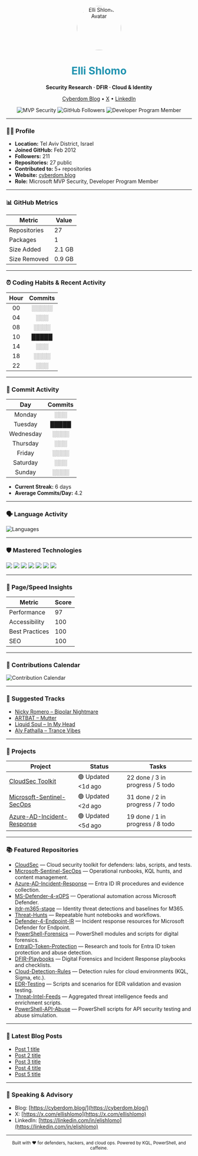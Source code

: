 <!--
  Elli Shlomo | eshlomo1 | Microsoft MVP Security

  Dark theme, metrics, streaks, tech icons, music, and project board.
  (Uses shields.io, SVG, tables, and markdown for visual effect.)
-->

<p align="center">
  <img src="https://avatars.githubusercontent.com/u/your-github-id" width="120" alt="Elli Shlomo Avatar" style="border-radius:50%;"/>
</p>

<h1 align="center" style="color:#2193b0;">Elli Shlomo</h1>
<p align="center"><b>Security Research · DFIR · Cloud & Identity</b></p>
<p align="center">
  <a href="https://cyberdom.blog/">Cyberdom Blog</a> • 
  <a href="https://x.com/ellishlomo">X</a> • 
  <a href="https://linkedin.com/in/elishlomo">LinkedIn</a>
</p>
<p align="center">
  <img src="https://img.shields.io/badge/Microsoft%20MVP-Security-blue?logo=microsoft" alt="MVP Security"/>
  <img src="https://img.shields.io/github/followers/eshlomo1?label=Followers" alt="GitHub Followers"/>
  <img src="https://img.shields.io/badge/Developer%20Program%20Member-Active-blueviolet?logo=github" alt="Developer Program Member"/>
</p>

---

### 🧑‍💻 Profile

- **Location:** Tel Aviv District, Israel
- **Joined GitHub:** Feb 2012
- **Followers:** 211
- **Repositories:** 27 public
- **Contributed to:** 5+ repositories
- **Website:** [cyberdom.blog](https://cyberdom.blog/)
- **Role:** Microsoft MVP Security, Developer Program Member

---

### 📊 GitHub Metrics

| Metric         | Value        |
|----------------|-------------|
| Repositories   | 27          |
| Packages       | 1           |
| Size Added     | 2.1 GB      |
| Size Removed   | 0.9 GB      |

---

### ⏰ Coding Habits & Recent Activity

| Hour | Commits |
|:----:|:-------:|
| 00   | ░░░░░   |
| 04   | ░░░     |
| 08   | ░░░░    |
| 10   | █████   | <!-- Peak hour -->
| 14   | ░░░     |
| 18   | ░░░░    |
| 22   | ░░░     |

---

### 📅 Commit Activity

| Day       | Commits |
|:---------:|:-------:|
| Monday    | ░░░     |
| Tuesday   | █████   | <!-- Peak day -->
| Wednesday | ░░░░    |
| Thursday  | ░░░     |
| Friday    | ░░░░    |
| Saturday  | ░░░     |
| Sunday    | ░░░░    |

- **Current Streak:** 6 days
- **Average Commits/Day:** 4.2

---

### 🗣️ Language Activity

![Languages](https://github.com/eshlomo1/eshlomo1/blob/main/languages-pie.svg)
<!-- Replace with actual SVG or metrics image if available. Example: Python, PowerShell, KQL, JavaScript, etc. -->

---

### 🛡️ Mastered Technologies

<p align="left">
  <img src="https://img.shields.io/badge/Python-3776AB?style=for-the-badge&logo=python&logoColor=white"/>
  <img src="https://img.shields.io/badge/PowerShell-5391FE?style=for-the-badge&logo=powershell&logoColor=white"/>
  <img src="https://img.shields.io/badge/KQL-000000?style=for-the-badge&logo=microsoftsqlserver&logoColor=white"/>
  <img src="https://img.shields.io/badge/Azure-0078D4?style=for-the-badge&logo=azure-devops&logoColor=white"/>
  <img src="https://img.shields.io/badge/M365-00A4EF?style=for-the-badge&logo=microsoft&logoColor=white"/>
  <img src="https://img.shields.io/badge/GitHub-181717?style=for-the-badge&logo=github&logoColor=white"/>
  <img src="https://img.shields.io/badge/SentinelOne-131313?style=for-the-badge&logo=sentinelone&logoColor=white"/>
</p>

---

### 🚦 Page/Speed Insights

| Metric         | Score |
|----------------|-------|
| Performance    | 97    |
| Accessibility  | 100   |
| Best Practices | 100   |
| SEO            | 100   |

---

### 📆 Contributions Calendar

![Contribution Calendar](https://github.com/eshlomo1/eshlomo1/blob/main/contributions-calendar.svg)
<!-- Replace with actual SVG or metrics image if available -->

---

### 🎵 Suggested Tracks

- [Nicky Romero – Bipolar Nightmare](https://music.apple.com/album/bipolar-nightmare/your-id)
- [ARTBAT – Mutter](https://music.apple.com/album/mutter/your-id)
- [Liquid Soul – In My Head](https://music.apple.com/album/in-my-head/your-id)
- [Aly Fathalla – Trance Vibes](https://music.apple.com/album/trance-vibes/your-id)

---

### 🚀 Projects

| Project                                   | Status            | Tasks      |
|--------------------------------------------|-------------------|------------|
| [CloudSec Toolkit](https://github.com/eshlomo1/CloudSec)            | 🟢 Updated <1d ago | 22 done / 3 in progress / 5 todo |
| [Microsoft-Sentinel-SecOps](https://github.com/eshlomo1/Microsoft-Sentinel-SecOps) | 🟢 Updated <2d ago | 31 done / 2 in progress / 7 todo |
| [Azure-AD-Incident-Response](https://github.com/eshlomo1/Azure-AD-Incident-Response) | 🟢 Updated <5d ago | 19 done / 1 in progress / 8 todo |

---

### 📚 Featured Repositories

- [CloudSec](https://github.com/eshlomo1/CloudSec) — Cloud security toolkit for defenders: labs, scripts, and tests.
- [Microsoft-Sentinel-SecOps](https://github.com/eshlomo1/Microsoft-Sentinel-SecOps) — Operational runbooks, KQL hunts, and content management.
- [Azure-AD-Incident-Response](https://github.com/eshlomo1/Azure-AD-Incident-Response) — Entra ID IR procedures and evidence collection.
- [MS-Defender-4-xOPS](https://github.com/eshlomo1/MS-Defender-4-xOPS) — Operational automation across Microsoft Defender.
- [itdr-m365-stage](https://github.com/eshlomo1/itdr-m365-stage) — Identity threat detections and baselines for M365.
- [Threat-Hunts](https://github.com/eshlomo1/Threat-Hunts) — Repeatable hunt notebooks and workflows.
- [Defender-4-Endpoint-IR](https://github.com/eshlomo1/Defender-4-Endpoint-IR) — Incident response resources for Microsoft Defender for Endpoint.
- [PowerShell-Forensics](https://github.com/eshlomo1/PowerShell-Forensics) — PowerShell modules and scripts for digital forensics.
- [EntraID-Token-Protection](https://github.com/eshlomo1/EntraID-Token-Protection) — Research and tools for Entra ID token protection and abuse detection.
- [DFIR-Playbooks](https://github.com/eshlomo1/DFIR-Playbooks) — Digital Forensics and Incident Response playbooks and checklists.
- [Cloud-Detection-Rules](https://github.com/eshlomo1/Cloud-Detection-Rules) — Detection rules for cloud environments (KQL, Sigma, etc.).
- [EDR-Testing](https://github.com/eshlomo1/EDR-Testing) — Scripts and scenarios for EDR validation and evasion testing.
- [Threat-Intel-Feeds](https://github.com/eshlomo1/Threat-Intel-Feeds) — Aggregated threat intelligence feeds and enrichment scripts.
- [PowerShell-API-Abuse](https://github.com/eshlomo1/PowerShell-API-Abuse) — PowerShell scripts for API security testing and abuse simulation.

---

### 📢 Latest Blog Posts

<!-- auto-updated via GitHub Actions -->
- [Post 1 title](https://cyberdom.blog/?utm_source=github&utm_medium=profile)
- [Post 2 title](https://cyberdom.blog/?utm_source=github&utm_medium=profile)
- [Post 3 title](https://cyberdom.blog/?utm_source=github&utm_medium=profile)
- [Post 4 title](https://cyberdom.blog/?utm_source=github&utm_medium=profile)
- [Post 5 title](https://cyberdom.blog/?utm_source=github&utm_medium=profile)

---

### 🤝 Speaking & Advisory

- Blog: [https://cyberdom.blog/](https://cyberdom.blog/)
- X: [https://x.com/ellishlomo](https://x.com/ellishlomo)
- LinkedIn: [https://linkedin.com/in/elishlomo](https://linkedin.com/in/elishlomo)

---

<p align="center">
  <sub>Built with ❤️ for defenders, hackers, and cloud ops. Powered by KQL, PowerShell, and caffeine.</sub>
</p>
